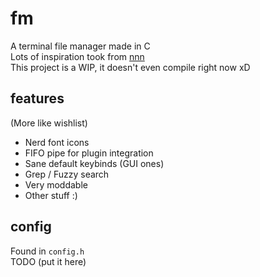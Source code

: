 # fm
A terminal file manager made in C  
Lots of inspiration took from [nnn](https://github.com/jarun/nnn/)  
This project is a WIP, it doesn't even compile right now xD  
## features
(More like wishlist)  
* Nerd font icons
* FIFO pipe for plugin integration
* Sane default keybinds (GUI ones)
* Grep / Fuzzy search
* Very moddable
* Other stuff :)
## config
Found in `config.h`  
TODO (put it here)
